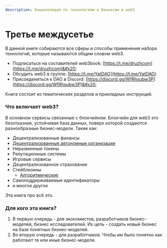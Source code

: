 ```yaml
---
description: Энциклопедия по технологиям и бизнесам в web3
---
```


# Третье междусетье

В данной книге собираются все сферы и способы применения набора технологий, которые называются общим словом web3.

* Подписаться на составителей web3book: [https://t.me/druzhcom](https://t.me/druzhcom)&#x20;
* Обсудить web3 в группе: [https://t.me/YatDAO](https://t.me/YatDAO)
* Присоедениться к DAO в Discord: [https://discord.gg/WfRhsubw3P](https://discord.gg/WfRhsubw3P)&#x20;

Книга состоит из тематических разделов и прикладных инструкций.

### Что включает web3?

В основном сервисы связанные с блокчейном. Блокчейн для web3 это безотказная, устойчивая база данных, поверх которой создаются разнообразные бизнес-модели. Такие как:

* Децентрализованные финансы
* [Децентрализованные автономные организации](dao/koncepciya-dao.md)
* Неразменные токены
* Репутационные системы
* Игровые сервисы
* Децентрализованное страхование
* Стейблкоины
  * [Алгоритмические](steiblkoiny/algoritmicheskie.md)
* Самоподдерживаемые идентификаторы
* и многое другое

Эта книга про всё это.&#x20;

### Для кого эта книга?

1. В первую очередь - для экономистов, разработчиков бизнес-моделей, бизнес исследователей. Их цель - создать новый бизнес на базе понятных бизнес-моделей.
2. Во вторую очередь - для разработчиков. Чтобы им было понятно как работают те или иные бизнес-модели.
